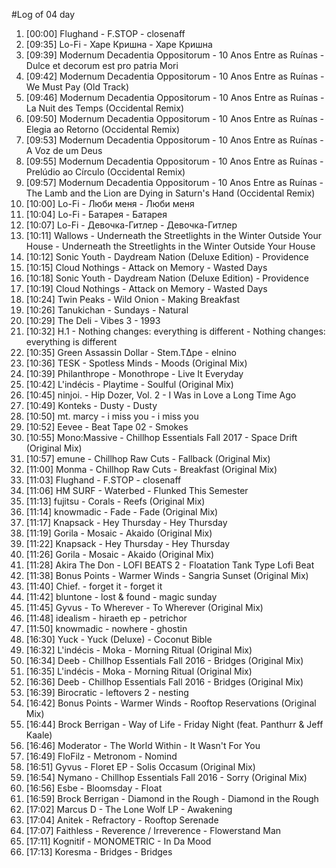 #Log of 04 day

1. [00:00] Flughand - F.STOP - closenaff
1. [09:35] Lo-Fi - Харе Кришна - Харе Кришна
1. [09:39] Modernum Decadentia Oppositorum - 10 Anos Entre as Ruínas - Dulce et decorum est pro patria Mori
1. [09:42] Modernum Decadentia Oppositorum - 10 Anos Entre as Ruínas - We Must Pay (Old Track)
1. [09:46] Modernum Decadentia Oppositorum - 10 Anos Entre as Ruínas - La Nuit des Temps (Occidental Remix)
1. [09:50] Modernum Decadentia Oppositorum - 10 Anos Entre as Ruínas - Elegia ao Retorno (Occidental Remix)
1. [09:53] Modernum Decadentia Oppositorum - 10 Anos Entre as Ruínas - A Voz de um Deus
1. [09:55] Modernum Decadentia Oppositorum - 10 Anos Entre as Ruínas - Prelúdio ao Círculo (Occidental Remix)
1. [09:57] Modernum Decadentia Oppositorum - 10 Anos Entre as Ruínas - The Lamb and the Lion are Dying in Saturn's Hand (Occidental Remix)
1. [10:00] Lo-Fi - Люби меня - Люби меня
1. [10:04] Lo-Fi - Батарея - Батарея
1. [10:07] Lo-Fi - Девочка-Гитлер - Девочка-Гитлер
1. [10:11] Wallows - Underneath the Streetlights in the Winter Outside Your House - Underneath the Streetlights in the Winter Outside Your House
1. [10:12] Sonic Youth - Daydream Nation (Deluxe Edition) - Providence
1. [10:15] Cloud Nothings - Attack on Memory - Wasted Days
1. [10:18] Sonic Youth - Daydream Nation (Deluxe Edition) - Providence
1. [10:19] Cloud Nothings - Attack on Memory - Wasted Days
1. [10:24] Twin Peaks - Wild Onion - Making Breakfast
1. [10:26] Tanukichan - Sundays - Natural
1. [10:29] The Deli - Vibes 3 - 1993
1. [10:32] H.1 - Nothing changes: everything is different - Nothing changes: everything is different
1. [10:35] Green Assassin Dollar - Stem.​TΔpe - elnino
1. [10:36] TESK - Spotless Minds - Moods (Original Mix)
1. [10:39] Philanthrope - Monothrope - Live It Everyday
1. [10:42] L'indécis - Playtime - Soulful (Original Mix)
1. [10:45] ninjoi. - Hip Dozer, Vol. 2 - I Was in Love a Long Time Ago
1. [10:49] Konteks - Dusty - Dusty
1. [10:50] mt. marcy - i miss you - i miss you
1. [10:52] Eevee - Beat Tape 02 - Smokes
1. [10:55] Mono:Massive - Chillhop Essentials Fall 2017 - Space Drift (Original Mix)
1. [10:57] emune - Chillhop Raw Cuts - Fallback (Original Mix)
1. [11:00] Monma - Chillhop Raw Cuts - Breakfast (Original Mix)
1. [11:03] Flughand - F.STOP - closenaff
1. [11:06] HM SURF - Waterbed - Flunked This Semester
1. [11:13] fujitsu - Corals - Reefs (Original Mix)
1. [11:14] knowmadic - Fade - Fade (Original Mix)
1. [11:17] Knapsack - Hey Thursday - Hey Thursday
1. [11:19] Gorila - Mosaic - Akaido (Original Mix)
1. [11:22] Knapsack - Hey Thursday - Hey Thursday
1. [11:26] Gorila - Mosaic - Akaido (Original Mix)
1. [11:28] Akira The Don - LOFI BEATS 2 - Floatation Tank Type Lofi Beat
1. [11:38] Bonus Points - Warmer Winds - Sangria Sunset (Original Mix)
1. [11:40] Chief. - forget it - forget it
1. [11:42] bluntone - lost & found - magic sunday
1. [11:45] Gyvus - To Wherever - To Wherever (Original Mix)
1. [11:48] idealism - hiraeth ep - petrichor
1. [11:50] knowmadic - nowhere - ghostin
1. [16:30] Yuck - Yuck (Deluxe) - Coconut Bible
1. [16:32] L'indécis - Moka - Morning Ritual (Original Mix)
1. [16:34] Deeb - Chillhop Essentials Fall 2016 - Bridges (Original Mix)
1. [16:35] L'indécis - Moka - Morning Ritual (Original Mix)
1. [16:36] Deeb - Chillhop Essentials Fall 2016 - Bridges (Original Mix)
1. [16:39] Birocratic - leftovers 2 - nesting
1. [16:42] Bonus Points - Warmer Winds - Rooftop Reservations (Original Mix)
1. [16:44] Brock Berrigan - Way of Life - Friday Night (feat. Panthurr & Jeff Kaale)
1. [16:46] Moderator - The World Within - It Wasn't For You
1. [16:49] FloFilz - Metronom - Nomind
1. [16:51] Gyvus - Floret EP - Solis Occasum (Original Mix)
1. [16:54] Nymano - Chillhop Essentials Fall 2016 - Sorry (Original Mix)
1. [16:56] Esbe - Bloomsday - Float
1. [16:59] Brock Berrigan - Diamond in the Rough - Diamond in the Rough
1. [17:02] Marcus D - The Lone Wolf LP - Awakening
1. [17:04] Anitek - Refractory - Rooftop Serenade
1. [17:07] Faithless - Reverence / Irreverence - Flowerstand Man
1. [17:11] Kognitif - MONOMETRIC - In Da Mood
1. [17:13] Koresma - Bridges - Bridges
